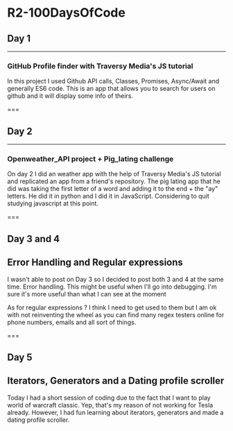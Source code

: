 # R2-100DaysOfCode

## Day 1

---

### GitHub Profile finder with Traversy Media's JS tutorial

In this project I used Github API calls, Classes, Promises, Async/Await and generally ES6 code. This is an app that allows you to search for users on github and it will display some info of theirs.

===

## Day 2

---

### Openweather_API project + Pig_lating challenge

On day 2 I did an weather app with the help of Traversy Media's JS tutorial and replicated an app from a friend's repository. The pig lating app that he did was taking the first letter of a word and adding it to the end + the "ay" letters. He did it in python and I did it in JavaScript. Considering to quit studying javascript at this point.

===

## Day 3 and 4

## Error Handling and Regular expressions

I wasn't able to post on Day 3 so I decided to post both 3 and 4 at the same time.
Error handling. This might be useful when I'll go into debugging. I'm sure it's more useful than what I can see at the moment

As for regular expressions ? I think I need to get used to them but I am ok with not reinventing the wheel as you can find many regex testers online for phone numbers, emails and all sort of things.

===

## Day 5

## Iterators, Generators and a Dating profile scroller

Today I had a short session of coding due to the fact that I want to play world of warcraft classic. Yep, that's my reason of not working for Tesla already. However, I had fun learning about iterators, generators and made a dating profile scroller.

